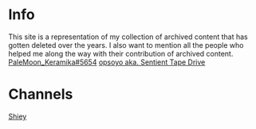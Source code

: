 # Info
This site is a representation of my collection of archived content that has gotten deleted over the years.
I also want to mention all the people who helped me along the way with their contribution of archived content.
[PaleMoon_Keramika#5654](https://discord.com/users/683489292424577082)
[opsoyo aka. Sentient Tape Drive](https://discord.com/users/99284240461479936)


# Channels
 [Shiey](urbex_archive/shiey/shiey.md)
 